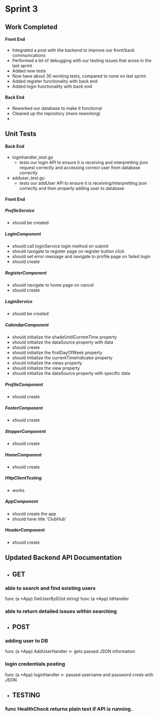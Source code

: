 # Sprint 3

## Work Completed
#### Front End
- Integrated a post with the backend to improve our front/back communications
- Performed a lot of debugging with our testing issues that arose in the last sprint
- Added new tests
- Now have about 30 working tests, compared to none on last sprint
- Added register functionality with back end
- Added login functionality with back end

#### Back End
- Reworked our database to make it functional
- Cleaned up the repository (more reworking)
- 
## Unit Tests

#### Back End
- loginhandler_test.go
    - tests our login API to ensure it is receiving and interpretting json request correctly and accessing correct user from database correctly
- adduser_test.go
    - tests our addUser API to ensure it is receiving/interpretting json correctly and then properly adding user to database

#### Front End

##### ProfileService
- should be created

##### LoginComponent
- should call loginService login method on submit
- should navigate to register page on register button click
- should set error message and navigate to profile page on failed login
- should create

##### RegisterComponent
- should navigate to home page on cancel
- should create

##### LoginService
- should be created

##### CalendarComponent
- should initialize the shadeUntilCurrentTime property
- should initialize the dataSource property with data
- should create
- should initialize the firstDayOfWeek property
- should initialize the currentTimeIndicator property
- should initialize the views property
- should initialize the view property
- should initialize the dataSource property with specific data

##### ProfileComponent
- should create

##### FooterComponent
- should create

##### StepperComponent
- should create

##### HomeComponent
- should create

##### HttpClientTesting
- works

##### AppComponent
- should create the app
- should have title 'ClubHub'

##### HeaderComponent
- should create


## Updated Backend API Documentation
- ## GET
 ### able to search and find existing users
func (a *App) GetUserByID(id string)
func (a *App) IdHandler
### able to return detailed issues within searching
- ## POST
### adding user to DB
 func (a *App) AddUserHandler <- gets passed JSON information
### login credentials posting
func (a *App) loginHandler <- passed username and password creds with JSON
- ## TESTING
### func HealthCheck returns plain text if API is running.
